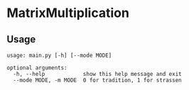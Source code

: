 # MatrixMultiplication
## Usage

```shell
usage: main.py [-h] [--mode MODE]

optional arguments:
  -h, --help            show this help message and exit
  --mode MODE, -m MODE  0 for tradition, 1 for strassen
```
